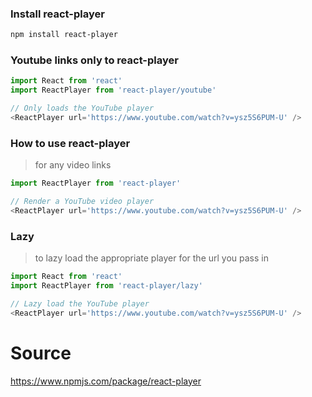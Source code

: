 ### Install react-player
```bash
npm install react-player
```

### Youtube links only to react-player
```javascript
import React from 'react'
import ReactPlayer from 'react-player/youtube'

// Only loads the YouTube player
<ReactPlayer url='https://www.youtube.com/watch?v=ysz5S6PUM-U' />
```

### How to use react-player
> for any video links
```javascript
import ReactPlayer from 'react-player'

// Render a YouTube video player
<ReactPlayer url='https://www.youtube.com/watch?v=ysz5S6PUM-U' />
```

### Lazy
> to lazy load the appropriate player for the url you pass in
```javascript
import React from 'react'
import ReactPlayer from 'react-player/lazy'

// Lazy load the YouTube player
<ReactPlayer url='https://www.youtube.com/watch?v=ysz5S6PUM-U' />
```

# Source
https://www.npmjs.com/package/react-player
